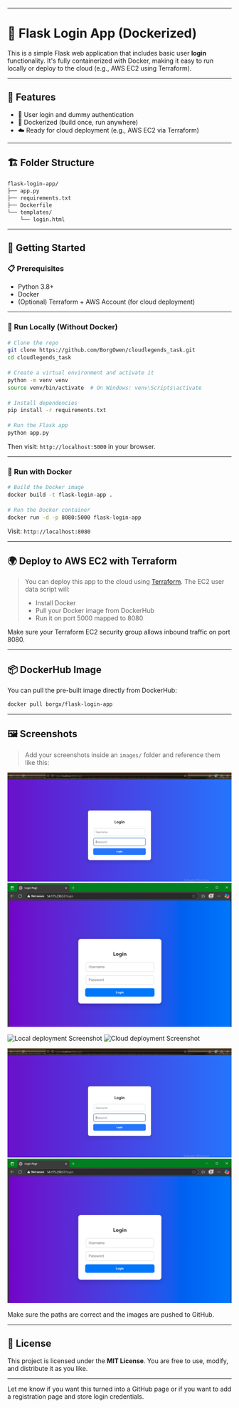 
---

# 🔐 Flask Login App (Dockerized)

This is a simple Flask web application that includes basic user **login** functionality. It's fully containerized with Docker, making it easy to run locally or deploy to the cloud (e.g., AWS EC2 using Terraform).

---

## 🌟 Features

* 📝 User login and dummy authentication
* 🐳 Dockerized (build once, run anywhere)
* ☁️ Ready for cloud deployment (e.g., AWS EC2 via Terraform)

---

## 🏗️ Folder Structure

```
flask-login-app/
├── app.py
├── requirements.txt
├── Dockerfile
└── templates/
    └── login.html
```

---

## 🚀 Getting Started

### 📋 Prerequisites

* Python 3.8+
* Docker
* (Optional) Terraform + AWS Account (for cloud deployment)

---

### 🧪 Run Locally (Without Docker)

```bash
# Clone the repo
git clone https://github.com/BorgOwen/cloudlegends_task.git
cd cloudlegends_task

# Create a virtual environment and activate it
python -m venv venv
source venv/bin/activate  # On Windows: venv\Scripts\activate

# Install dependencies
pip install -r requirements.txt

# Run the Flask app
python app.py
```

Then visit: `http://localhost:5000` in your browser.

---

### 🐳 Run with Docker

```bash
# Build the Docker image
docker build -t flask-login-app .

# Run the Docker container
docker run -d -p 8080:5000 flask-login-app
```

Visit: `http://localhost:8080`

---

## 🌍 Deploy to AWS EC2 with Terraform

> You can deploy this app to the cloud using [Terraform](https://www.terraform.io/). The EC2 user data script will:
>
> * Install Docker
> * Pull your Docker image from DockerHub
> * Run it on port 5000 mapped to 8080

Make sure your Terraform EC2 security group allows inbound traffic on port 8080.

---

## 📦 DockerHub Image

You can pull the pre-built image directly from DockerHub:

```bash
docker pull borgx/flask-login-app
```

---

## 🖼️ Screenshots

> Add your screenshots inside an `images/` folder and reference them like this:

![Local deployment Screenshot](images/localhost.png)
![Cloud deployment Screenshot](images/ec2.png)

![Local deployment Screenshot](/cloudlegends_task/images/localhost.png)
![Cloud deployment Screenshot](/cloudlegends_task/images/ec2.png)

![Local deployment Screenshot](./images/localhost.PNG)
![Cloud deployment Screenshot](./images/ec2.PNG)


Make sure the paths are correct and the images are pushed to GitHub.

---

## 📄 License

This project is licensed under the **MIT License**. You are free to use, modify, and distribute it as you like.

---

Let me know if you want this turned into a GitHub page or if you want to add a registration page and store login credentials.
